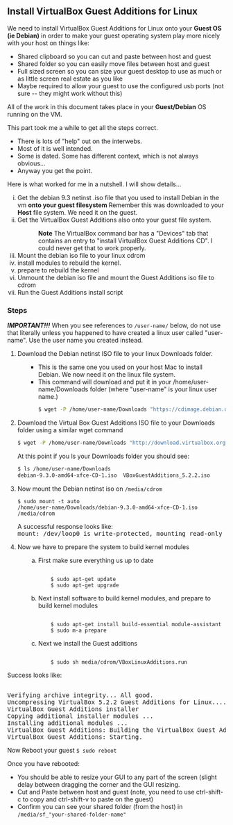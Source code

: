 ## Install VirtualBox Guest Additions for Linux  

We need to install VirtualBox Guest Additions for Linux onto your **Guest OS (ie Debian)** in order to make your guest operating system play more nicely with your host on things like:  
<ul>
  <li>Shared clipboard so you can cut and paste between host and guest
  <li>Shared folder so you can easily move files between host and guest
  <li>Full sized screen so you can size your guest desktop to use as much or as little screen real estate as you like
  <li>Maybe required to allow your guest to use the configured usb ports (not sure -- they might work without this)
</ul>

All of the work in this document takes place in your **Guest/Debian** OS running on the VM.  

This part took me a while to get all the steps correct.  
<ul>
  <li>There is lots of "help" out on the interwebs.  
  <li>Most of it is well intended.  
  <li>Some is dated.  Some has different context, which is not always obvious...  
  <li>Anyway you get the point.
</ul>
Here is what worked for me in a nutshell.  I will show details...
<ol type="i">
  <li>Get the debian 9.3 netinst .iso file that you used to install Debian in the vm <strong>onto your guest filesystem </strong>  
  Remember this was downloaded to your <strong>Host</strong> file system.  We need it on the guest.
  <li>Get the VirtualBox Guest Additions also onto your guest file system.
  <ul><ul><strong>Note</strong> The VirtualBox command bar has a "Devices" tab that contains an entry to "install VirtualBox Guest Additions CD".  I could never get that to work properly.
  </ul></ul>
  <li>Mount the debian iso file to your linux cdrom
  <li>install modules to rebuild the kernel.
  <li>prepare to rebuild the kernel
  <li>Unmount the debian iso file and mount the Guest Additions iso file to cdrom
  <li>Run the Guest Additions install script
</ol>

### Steps

<strong><em>IMPORTANT!!!</em></strong>   When you see references to <code>/user-name/</code> below, do not use that literally unless you happened to have created a linux user called "user-name".  Use the user name you created instead.

<ol>
  <li>Download the Debian netinst ISO file to your linux Downloads folder.
    <ul><ul>
      <li>This is the same one you used on your host Mac to install Debian.  We now need it on the linux file system. 
      <li>This command will download and put it in your /home/user-name/Downloads folder (where "user-name" is your linux user name.)  

```bash
$ wget -P /home/user-name/Downloads "https://cdimage.debian.org/debian-cd/current/amd64/iso-cd/debian-9.3.0-amd64-xfce-CD-1.iso"
```
   </ul></ul>
    
  <li>Download the Virtual Box Guest Additions ISO file to your Downloads folder using a similar wget command  
  
```bash
$ wget -P /home/user-name/Downloads "http://download.virtualbox.org/virtualbox/5.2.2/VBoxGuestAdditions_5.2.2.iso"
```
At this point if you ls your Downloads folder you should see:

```bash
$ ls /home/user-name/Downloads
debian-9.3.0-amd64-xfce-CD-1.iso  VBoxGuestAdditions_5.2.2.iso
```
  <li>Now mount the Debian netinst iso on <code>/media/cdrom</code>  

<code>$ sudo mount -t auto /home/user-name/Downloads/debian-9.3.0-amd64-xfce-CD-1.iso /media/cdrom</code>  

A successful response looks like:  
<samp>mount: /dev/loop0 is write-protected, mounting read-only
</samp>

  <li>Now we have to prepare the system to build kernel modules
  <ol type="a"><ol type="a">
    <li> First make sure everything us up to date 
    <pre><code>
    $ sudo apt-get update  
    $ sudo apt-get upgrade  </code></pre>
    <li>Next install software to build kernel modules, and prepare to build kernel modules
    <pre><code>
    $ sudo apt-get install build-essential module-assistant
    $ sudo m-a prepare</code></pre>
    <li>Next we install the Guest additions
    <pre><code>
    $ sudo sh media/cdrom/VBoxLinuxAdditions.run </code></pre>
  </ol></ol>
</ol>
Success looks like:  
<pre><samp>
Verifying archive integrity... All good.
Uncompressing VirtualBox 5.2.2 Guest Additions for Linux........
VirtualBox Guest Additions installer
Copying additional installer modules ...
Installing additional modules ...
VirtualBox Guest Additions: Building the VirtualBox Guest Additions kernel modules.
VirtualBox Guest Additions: Starting.</samp></pre>

Now Reboot your guest
<code>$ sudo reboot</code>

Once you have rebooted:
<ul>
<li>You should be able to resize your GUI to any part of the screen (slight delay between dragging the corner and the GUI resizing.  
<li>Cut and Paste between host and guest (note, you need to use ctrl-shift-c to copy and ctrl-shift-v to paste on the guest)
<li>Confirm you can see your shared folder (from the host) in <code>/media/sf_"your-shared-folder-name"
<ul>
